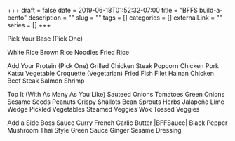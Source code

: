 +++
draft = false
date = 2019-06-18T01:52:32-07:00
title = "BFFS build-a-bento"
description = ""
slug = ""
tags = []
categories = []
externalLink = ""
series = []
+++



Pick Your Base (Pick One)

White Rice
Brown Rice
Noodles
Fried Rice

Add Your Protein (Pick One)
Grilled Chicken Steak
Popcorn Chicken
Pork Katsu
Vegetable Croquette (Vegetarian)
Fried Fish Filet
Hainan Chicken
Beef Steak
Salmon
Shrimp

Top It (With As Many As You Like)
Sauteed Onions
Tomatoes
Green Onions
Sesame Seeds
Peanuts
Crispy Shallots
Bean Sprouts
Herbs
Jalapeño
Lime Wedge
Pickled Vegetables
Steamed Veggies
Wok Tossed Veggies

Add a Side Boss Sauce
Curry
French Garlic Butter |BFFSauce|
Black Pepper
Mushroom
Thai Style Green Sauce
Ginger Sesame Dressing
